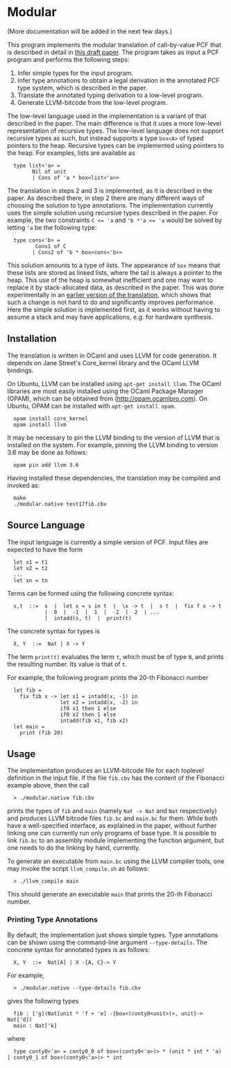 # Modular
(More documentation will be added in the next few days.)

This program implements the modular translation of call-by-value PCF
that is described in detail in
[this draft paper](http://www2.tcs.ifi.lmu.de/~schoepp/Docs/modular.pdf).
The program takes as input a PCF program and performs the following steps:

  1. Infer simple types for the input program.
  2. Infer type annotations to obtain a legal derivation in the
     annotated PCF type system, which is described in the paper.
  3. Translate the annotated typing derivation to a low-level program.
  4. Generate LLVM-bitcode from the low-level program.

The low-level language used in the implementation is a variant of that described in the paper. The main difference is that it uses a more low-level
representation of recursive types. The low-level language does not support recursive types as such, but instead supports a type `box<A>` of typed
pointers to the heap. Recursive types can be implemented using pointers to the heap. For examples, lists are available as

```
  type list<'a> =
        Nil of unit
        | Cons of 'a * box<list<'a>>
```

The translation in steps 2 and 3 is implemented, as it is described in the paper. As described there, in step 2 there are many different ways of choosing
the solution to type annotations. The implementation currently uses the simple solution using recursive types described in the paper. For example, the two
constraints `C <= 'a` and `'b *'a <= 'a` would be solved by letting `'a` be the following type:

```
  type cons<'b> =
         Cons1 of C
        | Cons2 of 'b * box<cons<'b>>
```

This solution amounts to a type of lists. The appearance of `box` means that these lists are stored as linked lists, where the tail is always a pointer to
the heap. This use of the heap is somewhat inefficient and one may want to replace it by stack-allocated data, as described in the paper. This was done
experimentally in an [earlier version of the translation](https://github.com/uelis/cbv2int), which shows that such a change is not hard to do and significantly improves
performance. Here the simple solution is implemented first, as it works without having to assume a stack and may have applications, e.g. for hardware synthesis.


## Installation

The translation is written in OCaml and uses LLVM for code generation. It depends on Jane Street's Core_kernel library and the OCaml LLVM bindings.

On Ubuntu, LLVM can be installed using `apt-get install llvm`. The OCaml
libraries are most easily installed using the OCaml Package Manager (OPAM),
which can be obtained from (http://opam.ocamlpro.com). On Ubuntu, OPAM can be installed with `apt-get install opam`.

```
  opam install core_kernel
  opam install llvm
```

It may be necessary to pin the LLVM binding to the version of LLVM that is
installed on the system. For example, pinning the LLVM binding to version 3.6 may be done as follows:

```
  opam pin add llvm 3.6
```

Having installed these dependencies, the translation may be compiled and invoked as:

```
  make
  ./modular.native test17fib.cbv
```

## Source Language

The input language is currently a simple version of PCF. Input files are
expected to have the form

```
  let x1 = t1
  let x2 = t2
  ...
  let xn = tn
```

Terms can be formed using the following concrete syntax:

```
  s,t  ::=  x  |  let x = s in t  |  \x -> t  |  s t  |  fix f x -> t
            |  0  |  -1  |  1  |  -2  |  2  | ...
            |  intadd(s, t)  |  print(t)
```

The concrete syntax for types is

```
  X, Y  ::=  Nat | X -> Y
```

The term `print(t)` evaluates the term `t`, which must be of type `N`, and prints the resulting number. Its value is that of `t`.

For example, the following program prints the 20-th Fibonacci number

```
  let fib =
    fix fib x -> let x1 = intadd(x, -1) in
                 let x2 = intadd(x, -2) in
                 if0 x1 then 1 else
                 if0 x2 then 1 else
                 intadd(fib x1, fib x2)
  let main =
    print (fib 20)
```

## Usage

The implementation produces an LLVM-bitcode file for each toplevel definition in the input file. If the file `fib.cbv` has the content of the Fibonacci example above, then the call

```
  > ./modular.native fib.cbv
```

prints the types of `fib` and `main` (namely `Nat -> Nat` and `Nat` respectively) and produces LLVM bitcode files `fib.bc` and `main.bc` for them. While both have a well-specified interface, as explained in the paper, without further linking one can currently run only programs of base type. It is possible to link `fib.bc` to an assembly module implementing the function argument, but one needs to do the linking by hand, currently.

To generate an executable from `main.bc` using the LLVM compiler tools, one may invoke the script `llvm_compile.sh` as follows:

```
  > ./llvm_compile main
```

This should generate an executable `main` that prints the 20-th Fibonacci number.


### Printing Type Annotations

By default, the implementation just shows simple types. Type annotations can be shown using the command-line argument `--type-details`. The concrete syntax for annotated types is as follows:

```
  X, Y  ::=  Nat[A] | X -{A, C}-> Y
```

For example,

```
  > ./modular.native --type-details fib.cbv
```

gives the following types

```
  fib : ['g](Nat[unit * 'f + 'e] -{box<(conty0<unit>)>, unit}-> Nat['d])
  main : Nat['k]
```
  
where
  
```
  type conty0<'a> = conty0_0 of box<(conty0<'a>)> * (unit * int * 'a) | conty0_1 of box<(conty0<'a>)> * int
```
